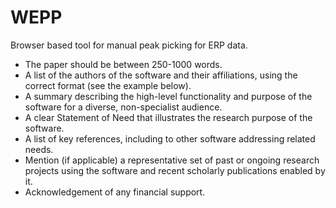 # WEPP
Browser based tool for manual peak picking for ERP data.

- The paper should be between 250-1000 words.
- A list of the authors of the software and their affiliations, using the correct format (see the example below).
- A summary describing the high-level functionality and purpose of the software for a diverse, non-specialist audience.
- A clear Statement of Need that illustrates the research purpose of the software.
- A list of key references, including to other software addressing related needs.
- Mention (if applicable) a representative set of past or ongoing research projects using the software and recent scholarly publications enabled by it.
- Acknowledgement of any financial support.
